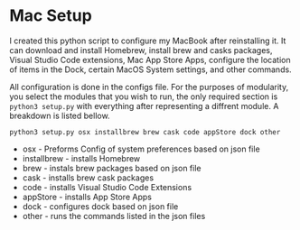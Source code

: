 # Mac Setup

I created this python script to configure my MacBook after reinstalling it. 
It can download and install Homebrew, install brew and casks packages, Visual Studio Code extensions, Mac App Store Apps, configure the location of items in the Dock, certain MacOS System settings, and other commands. 

All configuration is done in the configs file.
For the purposes of modularity, you select the modules that you wish to run, the only required section is `python3 setup.py` with everything after representing a diffrent module. A breakdown is listed bellow.

`python3 setup.py osx installbrew brew cask code appStore dock other`

- osx - Preforms Config of system preferences based on json file
- installbrew - installs Homebrew
- brew - instals brew packages based on json file
- cask - installs brew cask packages 
- code - installs Visual Studio Code Extensions 
- appStore - installs App Store Apps
- dock - configures dock based on json file 
- other - runs the commands listed in the json files


